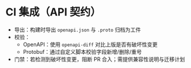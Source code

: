 # CI 集成（API 契约）

- 导出：构建时导出 `openapi.json` 与 `.proto` 归档为工件
- 校验：
  - OpenAPI：使用 `openapi-diff` 对比上版是否有破坏性变更
  - Protobuf：通过自定义脚本校验字段新增/删除/重号
- 门禁：若检测到破坏性变更，阻断 PR 合入；需提供兼容性说明与迁移计划
